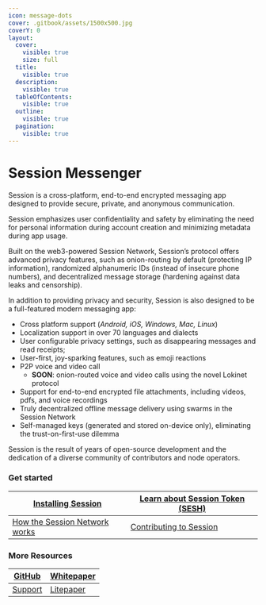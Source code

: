 ```yaml
---
icon: message-dots
cover: .gitbook/assets/1500x500.jpg
coverY: 0
layout:
  cover:
    visible: true
    size: full
  title:
    visible: true
  description:
    visible: true
  tableOfContents:
    visible: true
  outline:
    visible: true
  pagination:
    visible: true
---
```


# Session Messenger

Session is a cross-platform, end-to-end encrypted messaging app designed to provide secure, private, and anonymous communication.

Session emphasizes user confidentiality and safety by eliminating the need for personal information during account creation and minimizing metadata during app usage.

Built on the web3-powered Session Network, Session’s protocol offers advanced privacy features, such as onion-routing by default (protecting IP information), randomized alphanumeric IDs (instead of insecure phone numbers), and decentralized message storage (hardening against data leaks and censorship).

In addition to providing privacy and security, Session is also designed to be a full-featured modern messaging app:

* Cross platform support (_Android, iOS, Windows, Mac, Linux_)
* Localization support in over 70 languages and dialects&#x20;
* User configurable privacy settings, such as disappearing messages and read receipts;
* User-first, joy-sparking features, such as emoji reactions
* P2P voice and video call
  * **SOON**: onion-routed voice and video calls using the novel Lokinet protocol
* Support for end-to-end encrypted file attachments, including videos, pdfs, and voice recordings
* Truly decentralized offline message delivery using swarms in the Session Network
* Self-managed keys (generated and stored on-device only), eliminating the trust-on-first-use dilemma

Session is the result of years of open-source development and the dedication of a diverse community of contributors and node operators.

### Get started

| [Installing Session](session-messenger/installing-session/) | [Learn about Session Token (SESH)](session-token-sesh/)                       |
| ----------------------------------------------------------- | ----------------------------------------------------------------------------- |
| [How the Session Network works](session-network/)           | [Contributing to Session](session-messenger/contribute-to-session-messenger/) |

### More Resources  <a href="#docs-internal-guid-bcbb5807-7fff-e6fb-acf3-ebb3a61fbfd2" id="docs-internal-guid-bcbb5807-7fff-e6fb-acf3-ebb3a61fbfd2"></a>

| [GitHub](https://github.com/session-foundation)    | [Whitepaper](https://arxiv.org/pdf/2002.04609)    |
| -------------------------------------------------- | ------------------------------------------------- |
| [Support](https://sessionapp.zendesk.com/hc/en-us) | [Litepaper](https://getsession.org/litepaper/pdf) |
